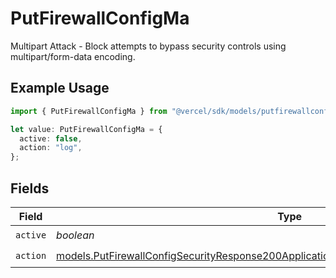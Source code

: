 # PutFirewallConfigMa

Multipart Attack - Block attempts to bypass security controls using multipart/form-data encoding.

## Example Usage

```typescript
import { PutFirewallConfigMa } from "@vercel/sdk/models/putfirewallconfigop.js";

let value: PutFirewallConfigMa = {
  active: false,
  action: "log",
};
```

## Fields

| Field                                                                                                                                                                                    | Type                                                                                                                                                                                     | Required                                                                                                                                                                                 | Description                                                                                                                                                                              |
| ---------------------------------------------------------------------------------------------------------------------------------------------------------------------------------------- | ---------------------------------------------------------------------------------------------------------------------------------------------------------------------------------------- | ---------------------------------------------------------------------------------------------------------------------------------------------------------------------------------------- | ---------------------------------------------------------------------------------------------------------------------------------------------------------------------------------------- |
| `active`                                                                                                                                                                                 | *boolean*                                                                                                                                                                                | :heavy_check_mark:                                                                                                                                                                       | N/A                                                                                                                                                                                      |
| `action`                                                                                                                                                                                 | [models.PutFirewallConfigSecurityResponse200ApplicationJSONResponseBodyActiveCrsMaAction](../models/putfirewallconfigsecurityresponse200applicationjsonresponsebodyactivecrsmaaction.md) | :heavy_check_mark:                                                                                                                                                                       | N/A                                                                                                                                                                                      |